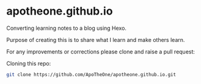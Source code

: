 # apotheone.github.io
Converting learning notes to a blog using Hexo.

Purpose of creating this is to share what I learn and make others learn.

For any improvements or corrections please clone and raise a pull request:

Cloning this repo:
```bash
git clone https://github.com/ApoTheOne/apotheone.github.io.git
```
